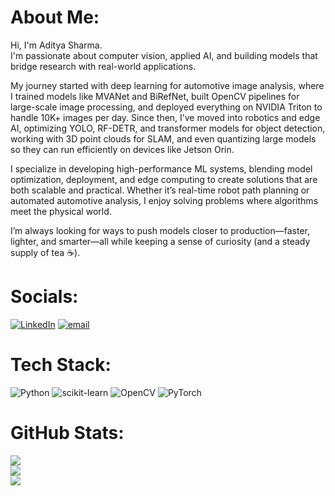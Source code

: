 # About Me:
Hi, I'm Aditya Sharma. <br>
I'm passionate about computer vision, applied AI, and building models that bridge research with real-world applications.<br>

My journey started with deep learning for automotive image analysis, where I trained models like MVANet and BiRefNet, built OpenCV pipelines for large-scale image processing, and deployed everything on NVIDIA Triton to handle 10K+ images per day. Since then, I’ve moved into robotics and edge AI, optimizing YOLO, RF-DETR, and transformer models for object detection, working with 3D point clouds for SLAM, and even quantizing large models so they can run efficiently on devices like Jetson Orin.<br>

I specialize in developing high-performance ML systems, blending model optimization, deployment, and edge computing to create solutions that are both scalable and practical. Whether it’s real-time robot path planning or automated automotive analysis, I enjoy solving problems where algorithms meet the physical world.<br>

I’m always looking for ways to push models closer to production—faster, lighter, and smarter—all while keeping a sense of curiosity (and a steady supply of tea ☕).<br>

#  Socials:
[![LinkedIn](https://img.shields.io/badge/LinkedIn-%230077B5.svg?logo=linkedin&logoColor=white)](https://linkedin.com/in/https://www.linkedin.com/in/aditya-sharma-2852b927a) [![email](https://img.shields.io/badge/Email-D14836?logo=gmail&logoColor=white)](mailto:adisharmaruda1@gmail.com) 

#  Tech Stack:
![Python](https://img.shields.io/badge/python-3670A0?style=flat&logo=python&logoColor=ffdd54) ![scikit-learn](https://img.shields.io/badge/scikit--learn-%23F7931E.svg?style=flat&logo=scikit-learn&logoColor=white) ![OpenCV](https://img.shields.io/badge/opencv-%23white.svg?style=flat&logo=opencv&logoColor=white) ![PyTorch](https://img.shields.io/badge/PyTorch-%23EE4C2C.svg?style=flat&logo=PyTorch&logoColor=white)
#  GitHub Stats:
![](https://github-readme-stats.vercel.app/api?username=aditash20&theme=material-palenight&hide_border=false&include_all_commits=false&count_private=false)<br/>
![](https://nirzak-streak-stats.vercel.app/?user=aditash20&theme=material-palenight&hide_border=false)<br/>
![](https://github-readme-stats.vercel.app/api/top-langs/?username=aditash20&theme=material-palenight&hide_border=false&include_all_commits=false&count_private=false&layout=compact)

<!-- Proudly created with GPRM ( https://gprm.itsvg.in ) -->
